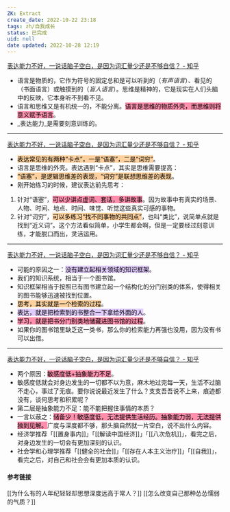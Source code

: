 ```yaml
---
ZK: Extract
create_date: 2022-10-22 23:18
tags: zh/自我成长
status: 已完成
uid: null
date updated: 2022-10-28 12:19
---
```


[表达能力不好，一说话脑子空白，是因为词汇量少还是不够自信？ - 知乎](https://www.zhihu.com/question/442551957/answer/1829732871)

- 语言是物质的，它作为符号的固定总和是可以听到的（_有声语言_）、看见的（书面语言）或触摸到的（_盲人语言_）。思维是精神的，它是现实在人们头脑中的反映，它本身听不到看不见。
- 语言和思维又是有机统一的，不能分离。<mark style="background: #FF5582A6;">语言是思维的物质外壳，而思维则将意义赋予语言</mark>。
- _表达能力_是需要刻意训练的。

---

[表达能力不好，一说话脑子空白，是因为词汇量少还是不够自信？ - 知乎](https://www.zhihu.com/question/442551957/answer/1738616221)

- <mark style="background: #FFB86CA6;">表达常见的有两种“卡点”，一是“语塞”，二是“词穷”</mark>。
- 语言是思维的外壳。表达遇到“卡点”，其实是思维需要提高：
- <mark style="background: #FFB86CA6;">“语塞”，是逻辑思维差的表现，“词穷”是联想思维差的表现</mark>。
- 刚开始练习的时候，建议表达前先思考：
1. 针对“语塞”，<mark style="background: #FF5582A6;">可以少讲点虚词、套话，多讲故事</mark>。因为故事中有真实的场景、人物、时间、地点、时间、味觉、听觉这些真实可感的事物。
2. 针对“词穷”，<mark style="background: #FFB86CA6;">可以多练习“找不同事物的共同点”</mark>，也叫“类比”，说简单点就是找到“近义词”。这个方法看似简单，小学生都会啊，但是一定要经过刻意训练，才能脱口而出，灵活运用。

---

[表达能力不好，一说话脑子空白，是因为词汇量少还是不够自信？ - 知乎](https://www.zhihu.com/question/442551957/answer/1990962447)

- 可能的原因之一：<mark style="background: #D2B3FFA6;">没有建立起相关领域的知识框架</mark>。
- 我们的知识系统，相当于一个图书馆。
- 知识框架相当于按照已有图书建立起一个结构化的分门别类的体系，使得相关的图书能够迅速被找到位置。
- <mark style="background: #FFB86CA6;">思考，其实就是一个检索的过程</mark>。
- <mark style="background: #D2B3FFA6;">表达，就是把检索到的书整合一下拿给外面的人</mark>。
- <mark style="background: #FF5582A6;">学习，就是把书分门别类地储藏进图书馆的过程</mark>。
- 如果你的图书馆里缺乏这一类书，那么你的检索能力再强也没用，因为没有书可以出借。

---

[表达能力不好，一说话脑子空白，是因为词汇量少还是不够自信？ - 知乎](https://www.zhihu.com/question/442551957/answer/2576726068)

- 两个原因：<mark style="background: #FF5582A6;">敏感度低+抽象能力不足</mark>。
- 敏感度低就会对身边发生的一切都不以为意，麻木地过完每一天，生活不过脑不走心，事过了无痕。要你说说最近发生了什么？支支吾吾说不上来，痕迹都没有，谈何思考和积累呢？
- 第二层是抽象能力不足：能不能把握住事情的本质？
- 一言以蔽之：<mark style="background: #FF5582A6;">储备少！敏感度低，无法提供生活经历。抽象能力弱，无法提供独到见解。</mark>广度与深度都不够，那头脑自然就一片空白，说不出什么内容。
- 经济学推荐「[[置身事内]]」「[[解读中国经济]]」「[[八次危机]]」，看完之后，对身边发生的一切会有更加深刻的认识。
- 社会学和心理学推荐「[[健全的社会]]」「[[存在人本主义治疗]]」「[[自我]]」，看完之后，对自己和社会会有更加本质的认识。

#### 参考链接

[[为什么有的人年纪轻轻却思想深度远高于常人？]]
[[怎么改变自己那种怂怂懦弱的气质？]]

